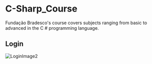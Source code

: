# C-Sharp_Course
  Fundação Bradesco's course covers subjects ranging from basic to advanced in the C # programming language.

## Login
![LoginImage2](https://github.com/Jonattaz/C-Sharp_Course/blob/main/Images/Course_Basic/Login/Image2.png)

